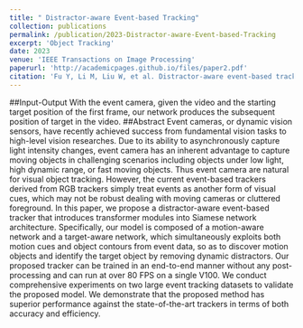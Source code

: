 ```yaml
---
title: " Distractor-aware Event-based Tracking"
collection: publications
permalink: /publication/2023-Distractor-aware-Event-based-Tracking
excerpt: 'Object Tracking'
date: 2023
venue: 'IEEE Transactions on Image Processing'
paperurl: 'http://academicpages.github.io/files/paper2.pdf'
citation: 'Fu Y, Li M, Liu W, et al. Distractor-aware event-based tracking[J]. IEEE Transactions on Image Processing, 2023.'
---
```

##Input-Output
With the event camera, given the video and the starting target position of the first frame, our network produces the subsequent position of target in the video.
##Abstract
Event cameras, or dynamic vision sensors, have recently achieved success from fundamental vision tasks to high-level vision researches. Due to its ability to asynchronously capture light intensity changes, event camera has an inherent advantage to capture moving objects in challenging scenarios including objects under low light, high dynamic range, or fast moving objects. Thus event camera are natural for visual object tracking. However, the current event-based trackers derived from RGB trackers simply treat events as another form of visual cues, which may not be robust dealing with moving cameras or cluttered foreground. In this paper, we propose a distractor-aware event-based tracker that introduces transformer modules into Siamese network architecture. Specifically, our model is composed of a motion-aware network and a target-aware network, which simultaneously exploits both motion cues and object contours from event data, so as to discover motion objects and identify the target object by removing dynamic distractors. Our proposed tracker can be trained in an end-to-end manner without any post-processing and can run at over 80 FPS on a single V100. We conduct comprehensive experiments on two large event tracking datasets to validate the proposed model. We demonstrate that the proposed method has superior performance against the state-of-the-art trackers in terms of both accuracy and efficiency.
